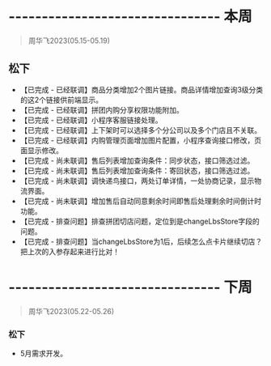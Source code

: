 # -------------------------------- 本周
> 周华飞2023(05.15-05.19)
## 松下
* 【已完成 - 已经联调】商品分类增加2个图片链接。商品详情增加查询3级分类的这2个链接供前端显示。
* 【已完成 - 已经联调】拼团内购分享权限功能附加。
* 【已完成 - 已经联调】小程序客服链接处理。
* 【已完成 - 已经联调】上下架时可以选择多个分公司以及多个门店且不关联。
* 【已完成 - 已经联调】内购管理页面增加图片配置，小程序查询接口修改，页面显示修改。
* 【已完成 - 尚未联调】售后列表增加查询条件：同步状态，接口筛选过滤。
* 【已完成 - 尚未联调】售后列表增加查询条件：寄回状态，接口筛选过滤。
* 【已完成 - 尚未联调】调快递鸟接口，两处订单详情，一处协商记录，显示物流界面。
* 【已完成 - 尚未联调】增加售后自动同意剩余时间即售后处理剩余时间倒计时功能。
* 【已完成 - 排查问题】排查拼团切店问题，定位到是changeLbsStore字段的问题。
* 【已完成 - 排查问题】当changeLbsStore为1后，后续怎么点卡片继续切店？把上次的入参存起来进行比对！

# -------------------------------- 下周
> 周华飞2023(05.22-05.26)
### 松下
* 5月需求开发。
